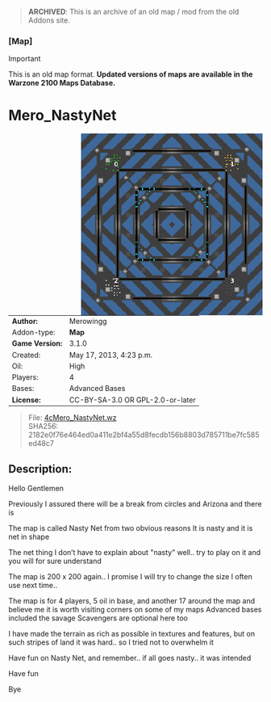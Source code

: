 > **ARCHIVED**: This is an archive of an old map / mod from the old Addons site.

### [Map]

> [!IMPORTANT]
> This is an old map format. **Updated versions of maps are available in the Warzone 2100 Maps Database.**

# Mero_NastyNet

<img src="./preview.jpg" align="right" />

| | |
| - | - |
| __Author:__ | Merowingg |
| Addon-type: | __Map__ |
| __Game Version:__ | 3.1.0 |
| Created: | May 17, 2013, 4:23 p.m. |
| Oil: | High |
| Players: | 4 |
| Bases: | Advanced Bases |
| __License:__ | CC-BY-SA-3.0 OR GPL-2.0-or-later |

> File: [4cMero_NastyNet.wz](https://github.com/Warzone2100/old-addons-site/raw/main/assets/190/4cMero_NastyNet.wz)  
> SHA256: 2182e0f76e464ed0a411e2bf4a55d8fecdb156b8803d785711be7fc585ed48c7

## Description:

Hello Gentlemen  

Previously I assured there will be a break from circles and Arizona and there is  

The map is called Nasty Net from two obvious reasons  It is nasty and it is net in shape  

The net thing I don’t have to explain  about "nasty" well.. try to play on it  and you will for sure understand  

The map is 200 x 200 again.. I promise I will try to change the size I often use next time.. 

The map is for 4 players, 5 oil in base, and another 17 around the map  and believe me it is worth visiting corners on some of my maps  Advanced bases included  the savage Scavengers are optional here too  

I have made the terrain as rich as possible in textures and features, but on such stripes of land it was hard.. so I tried not to overwhelm it  

Have fun on Nasty Net, and remember.. if all goes nasty.. it was intended  

Have fun  

Bye  



